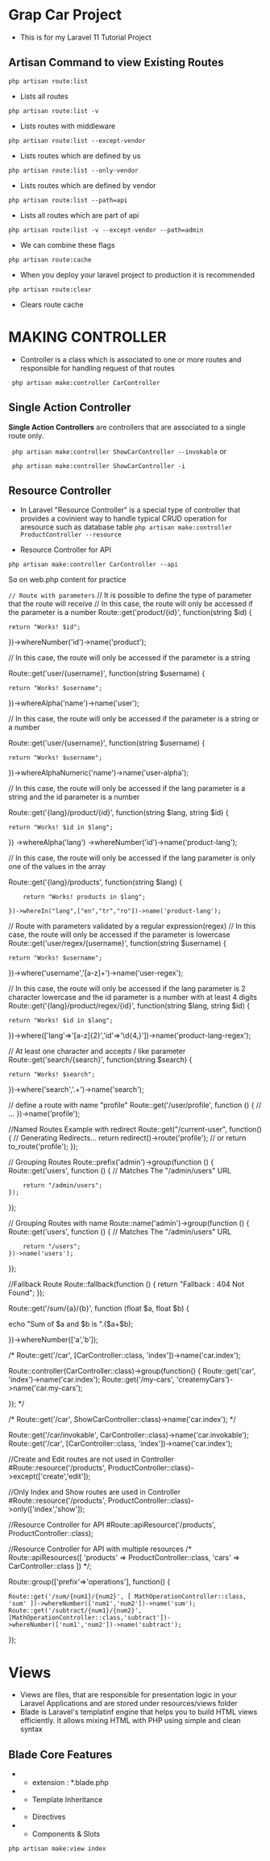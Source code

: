 # Grap Car Project
- This is for my Laravel 11 Tutorial Project

## Artisan Command to view Existing Routes

``` php artisan route:list ```
- Lists all routes 

``` php artisan route:list -v ```
- Lists routes with middleware

``` php artisan route:list --except-vendor ```
- Lists routes which are defined by us

``` php artisan route:list --only-vendor ```
- Lists routes which are defined by vendor

``` php artisan route:list --path=api ```
- Lists all routes which are part of api

``` php artisan route:list -v --except-vendor --path=admin ```
- We can combine these flags

``` php artisan route:cache ``` 

- When you deploy your laravel project to production it is recommended

``` php artisan route:clear ``` 

- Clears route cache

# MAKING CONTROLLER
- Controller is a class which is associated to one or more routes and responsible for handling request of that routes

``` php artisan make:controller CarController```

## Single Action Controller
**Single Action Controllers** are controllers that are associated to a single route only.

``` php artisan make:controller ShowCarController --invokable```
or

``` php artisan make:controller ShowCarController -i```

## Resource Controller

- In Laravel "Resource Controller" is a special type of controller that provides a covinient way to handle typical CRUD operation for aresource such as database table
``` php artisan make:controller ProductController --resource ```

- Resource Controller for API

``` php artisan make:controller CarController --api ```

So on web.php content for practice

``` // Route with parameters ```
// It is possible to define the type of parameter that the route will receive
// In this case, the route will only be accessed if the parameter is a number
Route::get('product/{id}', function(string $id) {

    return "Works! $id";

})->whereNumber('id')->name('product');

// In this case, the route will only be accessed if the parameter is a string

Route::get('user/{username}', function(string $username) {

    return "Works! $username";

})->whereAlpha('name')->name('user');

// In this case, the route will only be accessed if the parameter is a string or a number

Route::get('user/{username}', function(string $username) {

    return "Works! $username";

})->whereAlphaNumeric('name')->name('user-alpha');

// In this case, the route will only be accessed if the lang parameter is a string and the id parameter is a number

Route::get('{lang}/product/{id}', function(string $lang, string $id) {

    return "Works! $id in $lang";

})
    ->whereAlpha('lang')
    ->whereNumber('id')->name('product-lang');

// In this case, the route will only be accessed if the lang parameter is only one of the values in the array

Route::get('{lang}/products', function(string $lang) {

        return "Works! products in $lang";
    
    })->whereIn("lang",["en","tr","ro"])->name('product-lang');

// Route with parameters validated by a regular expression(regex)
// In this case, the route will only be accessed if the parameter is lowercase
Route::get('user/regex/{username}', function(string $username) {

    return "Works! $username";

})->where('username','[a-z]+')->name('user-regex');

// In this case, the route will only be accessed if the lang parameter is 2 character lowercase and the id parameter is a number with at least 4 digits
Route::get('{lang}/product/regex/{id}', function(string $lang, string $id) {

    return "Works! $id in $lang";

})->where(['lang'=>'[a-z]{2}','id'=>'\d{4,}'])->name('product-lang-regex');   


// At least one character and accepts / like parameter
Route::get('search/{search}', function(string $search) {

    return "Works! $search";

})->where('search','.+')->name('search');

// define a route with name "profile"
Route::get('/user/profile', function () {
    // ...
})->name('profile');

//Named Routes Example with redirect
Route::get("/current-user", function() {
    // Generating Redirects...
    return redirect()->route('profile');
    // or
    return to_route('profile');
});

// Grouping Routes
Route::prefix('admin')->group(function () {
    Route::get('users', function () {
        // Matches The "/admin/users" URL

        return "/admin/users";
    });
});

// Grouping Routes with name
Route::name('admin')->group(function () {
    Route::get('users', function () {
        // Matches The "/admin/users" URL

        return "/users";
    })->name('users');
});

//Fallback Route
Route::fallback(function () {
    return "Fallback : 404 Not Found";
});

Route::get('/sum/{a}/{b}', function (float $a, float $b) {

   echo "Sum of $a and $b is ".($a+$b);

})->whereNumber(['a','b']);


/* Route::get('/car', [CarController::class, 'index'])->name('car.index');

Route::controller(CarController::class)->group(function() {
    Route::get('car', 'index')->name('car.index');
    Route::get('/my-cars', 'createmyCars')->name('car.my-cars');
    
}); */

/* Route::get('/car', ShowCarController::class)->name('car.index'); */

Route::get('/car/invokable', CarController::class)->name('car.invokable');
Route::get('/car', [CarController::class, 'index'])->name('car.index');

//Create and Edit routes are not used in Controller
#Route::resource('/products', ProductController::class)->except(['create','edit']);

//Only Index and Show routes are used in Controller
#Route::resource('/products', ProductController::class)->only(['index','show']);  

//Resource Controller for API
#Route::apiResource('/products', ProductController::class);


//Resource Controller for API with multiple resources
/* Route::apiResources([
    'products' => ProductController::class,
    'cars' => CarController::class
]) */;

Route::group(['prefix'=>'operations'], function() {
    
    Route::get('/sum/{num1}/{num2}', [ MathOperationController::class, 'sum' ])->whereNumber(['num1','num2'])->name('sum');
    Route::get('/subtract/{num1}/{num2}', [MathOperationController::class,'subtract'])->whereNumber(['num1','num2'])->name('subtract');
    
});


# Views 
- Views are files, that are responsible for presentation logic in your Laravel Applications and are stored under resources/views folder
- Blade is Laravel's templatinf engine that helps you to build HTML views efficiently. It allows mixing HTML with PHP using simple and clean syntax

## Blade Core Features
- - extension : *.blade.php
- - Template Inheritance
- - Directives 
- - Components & Slots

``` php artisan make:view index ```